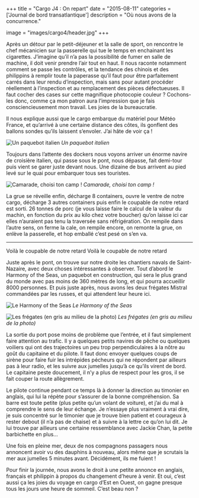 +++
title = "Cargo J4 : On repart"
date = "2015-08-11"
categories = ['Journal de bord transatlantique']
description = "Où nous avons de la concurrence."

image = "images/cargo4/header.jpg"
+++


Après un détour par le petit-déjeuner et la salle de sport, on rencontre le chef mécanicien sur la passerelle qui tue le temps en enchainant les cigarettes. J’imagine qu’il n’a pas la possibilité de fumer en salle de machine, il doit venir prendre l’air tout en haut.
Il nous raconte notamment comment se passe les contrôles, et la tendance des chinois et des philippins à remplir toute la paperasse qu’il faut pour être parfaitement carrés dans leur rendu d’inspection, mais sans pour autant procéder réellement à l’inspection et au remplacement des pièces défectueuses. Il faut cocher des cases sur cette magnifique photocopie couleur ? Cochons-les donc, comme ça mon patron aura l’impression que je fais consciencieusement mon travail. Les joies de la bureaucratie.

Il nous explique aussi que le cargo embarque du matériel pour Météo France, et qu’arrivé à une certaine distance des côtes, ils gonflent des ballons sondes qu’ils laissent s’envoler. J’ai hâte de voir ça !


![Un paquebot italien](/images/cargo4/italien.jpg)
*Un paquebot italien*

Toujours dans l’attente des dockers nous voyons arriver un énorme navire de croisière italien, qui passe sous le pont, nous dépasse, fait demi-tour puis vient se garer juste devant nous. Une dizaine de bus arrivent au pied levé sur le quai pour embarquer tous ses touristes.

![Camarade, choisi ton camp !](/images/cargo4/camarade.jpg)
*Camarade, choisi ton camp !*

La grue se réveille enfin, décharge 8 containers, ouvre le ventre de notre cargo, décharge 3 autres containers puis enfin le coupable de notre retard est sorti. 26 tonnes de porc (je vous laisse faire le calcul de la valeur du machin, en fonction du prix au kilo chez votre boucher) qu’on laisse ici car elles n’auraient pas tenu la traversée sans réfrigération. On rempile dans l’autre sens, on ferme la cale, on rempile encore, on remonte la grue, on enlève la passerelle, et hop emballé c’est pesé on s’en va.


***********************************************************
Voilà le coupable de notre retard
Voilà le coupable de notre retard

Juste après le pont, on trouve sur notre droite les chantiers navals de Saint-Nazaire, avec deux choses intéressantes à observer. Tout d’abord le Harmony of the Seas, un paquebot en construction, qui sera le plus grand du monde avec pas moins de 360 mètres de long, et qui pourra accueillir 8000 personnes. Et puis juste après, nous avons les deux frégates Mistral commandées par les russes, et qui attendent leur heure ici.

![Le Harmony of the Seas](/images/cargo4/harmony.jpg)
*Le Harmony of the Seas*


![Les frégates (en gris au milieu de la photo)](/images/cargo4/mistral.jpg)
*Les frégates (en gris au milieu de la photo)*

La sortie du port pose moins de problème que l’entrée, et il faut simplement faire attention au trafic. Il y a quelques petits navires de pêche ou quelques voiliers qui ont des trajectoires un peu trop perpendiculaires à la nôtre au goût du capitaine et du pilote. Il faut donc envoyer quelques coups de sirène pour faire fuir les intrépides pécheurs qui ne répondent par ailleurs pas à leur radio, et les suivre aux jumelles jusqu’à ce qu’ils virent de bord. Le capitaine peste doucement, il n’y a plus de respect pour les gros, il se fait couper la route allègrement.

Le pilote continue pendant ce temps là à donner la direction au timonier en anglais, qui lui la répète pour s’assurer de la bonne compréhension. Sa barre est toute petite (plus petite qu’un volant de voiture), et j’ai du mal à comprendre le sens de leur échange. Je n’essaye plus vraiment à vrai dire, je suis concentré sur le timonier que je trouve bien patient et courageux à rester debout (il n’a pas de chaise) et à suivre à la lettre ce qu’on lui dit. Je lui trouve par ailleurs une certaine ressemblance avec Jackie Chan, la petite barbichette en plus…

Une fois en pleine mer, deux de nos compagnons passagers nous annoncent avoir vu des dauphins à nouveau, alors même que je scrutais la mer aux jumelles 5 minutes avant. Décidément, ils me fuient !

Pour finir la journée, nous avons le droit à une petite annonce en anglais, français et philippin à propos du changement d’heure à venir. Et oui, c’est aussi ça les joies du voyage en cargo d’Est en Ouest, on gagne presque tous les jours une heure de sommeil. C’est beau non ?
